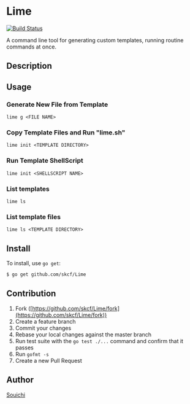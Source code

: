 # Lime

[![Build Status](https://travis-ci.org/skcf/Lime.svg?branch=master)](https://travis-ci.org/skcf/Lime)

A command line tool for generating custom templates, running routine commands at once.

## Description

## Usage

### Generate New File from Template
```
lime g <FILE NAME>
```

### Copy Template Files and Run "lime.sh"
```
lime init <TEMPLATE DIRECTORY>
```

### Run Template ShellScript
```
lime init <SHELLSCRIPT NAME>
```

### List templates
```
lime ls
```

### List template files
```
lime ls <TEMPLATE DIRECTORY>
```


## Install

To install, use `go get`:

```bash
$ go get github.com/skcf/Lime
```

## Contribution

1. Fork ([https://github.com/skcf/Lime/fork](https://github.com/skcf/Lime/fork))
1. Create a feature branch
1. Commit your changes
1. Rebase your local changes against the master branch
1. Run test suite with the `go test ./...` command and confirm that it passes
1. Run `gofmt -s`
1. Create a new Pull Request

## Author

[Souichi](https://github.com/skcf)
